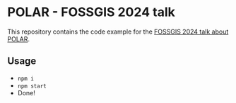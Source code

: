 # POLAR - FOSSGIS 2024 talk

This repository contains the code example for the [FOSSGIS 2024 talk about POLAR](https://media.ccc.de/v/fossgis2024-38921-polar-vollkonfigurierbare-pluginbasierte-kartenklienten-fr-brgernahe-anwendungen).

## Usage

- `npm i`
- `npm start`
- Done!
